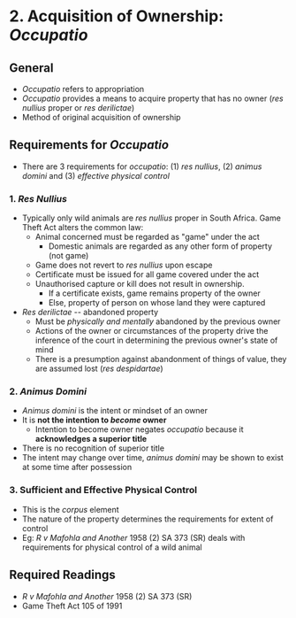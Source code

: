 # 2. Acquisition of Ownership: *Occupatio*

## General
- *Occupatio* refers to appropriation
- *Occupatio* provides a means to acquire property that has no owner (*res
    nullius* proper or *res derilictae*)
- Method of original acquisition of ownership


## Requirements for *Occupatio*
- There are 3 requirements for *occupatio*: (1) *res nullius*, (2) *animus domini* and (3) *effective physical control*


### 1. *Res Nullius*
- Typically only wild animals are *res nullius* proper in South Africa. Game
    Theft Act alters the common law:
    - Animal concerned must be regarded as "game" under the act
        - Domestic animals are regarded as any other form of property (not game)
    - Game does not revert to *res nullius* upon escape
    - Certificate must be issued for all game covered under the act
    - Unauthorised capture or kill does not result in ownership.
        - If a certificate exists, game remains property of the owner
        - Else, property of person on whose land they were captured
- *Res derilictae* -- abandoned property
    - Must be *physically and mentally* abandoned by the previous owner
    - Actions of the owner or circumstances of the property drive the inference
        of the court in determining the previous owner's state of mind
    - There is a presumption against abandonment of things of value, they are
        assumed lost (*res despidartae*)


### 2. *Animus Domini*
- *Animus domini* is the intent or mindset of an owner
- It is **not the intention to *become* owner**
    - Intention to become owner negates *occupatio* because it **acknowledges a
        superior title**
- There is no recognition of superior title
- The intent may change over time, *animus domini* may be shown to exist at
    some time after possession


### 3. Sufficient and Effective Physical Control
- This is the *corpus* element
- The nature of the property determines the requirements for extent of control
- Eg: *R v Mafohla and Another* 1958 (2) SA 373 (SR) deals with requirements
    for physical control of a wild animal


## Required Readings
- *R v Mafohla and Another* 1958 (2) SA 373 (SR)
- Game Theft Act 105 of 1991



